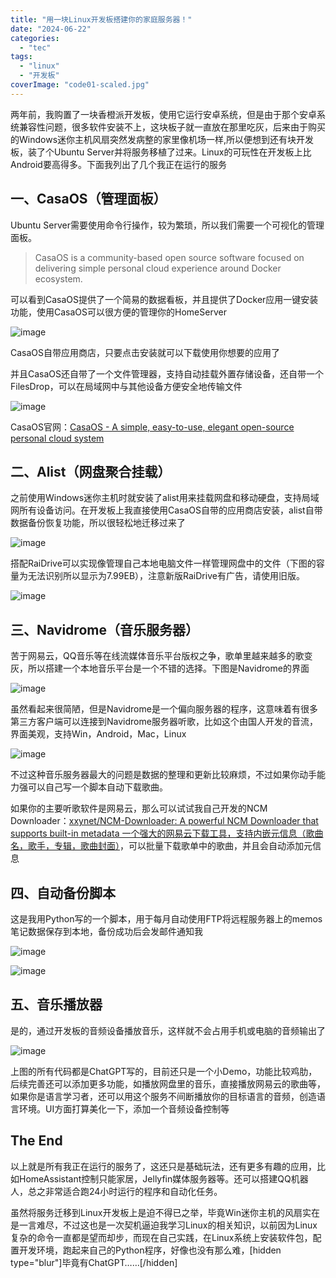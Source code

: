 ```yaml
---
title: "用一块Linux开发板搭建你的家庭服务器！"
date: "2024-06-22"
categories: 
  - "tec"
tags: 
  - "linux"
  - "开发板"
coverImage: "code01-scaled.jpg"
---
```


两年前，我购置了一块香橙派开发板，使用它运行安卓系统，但是由于那个安卓系统兼容性问题，很多软件安装不上，这块板子就一直放在那里吃灰，后来由于购买的Windows迷你主机风扇突然发病整的家里像机场一样,所以便想到还有块开发板，装了个Ubuntu Server并将服务移植了过来。Linux的可玩性在开发板上比Android要高得多。下面我列出了几个我正在运行的服务

## 一、CasaOS（管理面板）

Ubuntu Server需要使用命令行操作，较为繁琐，所以我们需要一个可视化的管理面板。

> CasaOS is a community-based open source software focused on delivering simple personal cloud experience around Docker ecosystem.

可以看到CasaOS提供了一个简易的数据看板，并且提供了Docker应用一键安装功能，使用CasaOS可以很方便的管理你的HomeServer

![image](https://raw.githubusercontent.com/xxynet/blog/main/images/images/image-1024x564.png)

CasaOS自带应用商店，只要点击安装就可以下载使用你想要的应用了

并且CasaOS还自带了一个文件管理器，支持自动挂载外置存储设备，还自带一个FilesDrop，可以在局域网中与其他设备方便安全地传输文件

![image](https://raw.githubusercontent.com/xxynet/blog/main/images/images/image-1-1024x561.png)

CasaOS官网：[CasaOS - A simple, easy-to-use, elegant open-source personal cloud system](https://casaos.io/)

## 二、Alist（网盘聚合挂载）

之前使用Windows迷你主机时就安装了alist用来挂载网盘和移动硬盘，支持局域网所有设备访问。在开发板上我直接使用CasaOS自带的应用商店安装，alist自带数据备份恢复功能，所以很轻松地迁移过来了

![image](https://raw.githubusercontent.com/xxynet/blog/main/images/images/image-2-1024x565.png)

搭配RaiDrive可以实现像管理自己本地电脑文件一样管理网盘中的文件（下图的容量为无法识别所以显示为7.99EB），注意新版RaiDrive有广告，请使用旧版。

![image](https://raw.githubusercontent.com/xxynet/blog/main/images/images/image-4.png)

## 三、Navidrome（音乐服务器）

苦于网易云，QQ音乐等在线流媒体音乐平台版权之争，歌单里越来越多的歌变灰，所以搭建一个本地音乐平台是一个不错的选择。下图是Navidrome的界面

![image](https://raw.githubusercontent.com/xxynet/blog/main/images/images/image-6-1024x561.png)

虽然看起来很简陋，但是Navidrome是一个偏向服务器的程序，这意味着有很多第三方客户端可以连接到Navidrome服务器听歌，比如这个由国人开发的音流，界面美观，支持Win，Android，Mac，Linux

![image](https://raw.githubusercontent.com/xxynet/blog/main/images/images/image-7-1024x615.png)

不过这种音乐服务器最大的问题是数据的整理和更新比较麻烦，不过如果你动手能力强可以自己写一个脚本自动下载歌曲。

如果你的主要听歌软件是网易云，那么可以试试我自己开发的NCM Downloader：[xxynet/NCM-Downloader: A powerful NCM Downloader that supports built-in metadata 一个强大的网易云下载工具，支持内嵌元信息（歌曲名，歌手，专辑，歌曲封面）](https://github.com/xxynet/NCM-Downloader)，可以批量下载歌单中的歌曲，并且会自动添加元信息

## 四、自动备份脚本

这是我用Python写的一个脚本，用于每月自动使用FTP将远程服务器上的memos笔记数据保存到本地，备份成功后会发邮件通知我

![image](https://raw.githubusercontent.com/xxynet/blog/main/images/images/image-8.png)

![image](https://raw.githubusercontent.com/xxynet/blog/main/images/images/image-9-1024x392.png)

## 五、音乐播放器

是的，通过开发板的音频设备播放音乐，这样就不会占用手机或电脑的音频输出了

![image](https://raw.githubusercontent.com/xxynet/blog/main/images/images/image-10-1024x317.png)

上图的所有代码都是ChatGPT写的，目前还只是一个小Demo，功能比较鸡肋，后续完善还可以添加更多功能，如播放网盘里的音乐，直接播放网易云的歌曲等，如果你是语言学习者，还可以用这个服务不间断播放你的目标语言的音频，创造语言环境。UI方面打算美化一下，添加一个音频设备控制等

## The End

以上就是所有我正在运行的服务了，这还只是基础玩法，还有更多有趣的应用，比如HomeAssistant控制只能家居，Jellyfin媒体服务器等。还可以搭建QQ机器人，总之非常适合跑24小时运行的程序和自动化任务。

虽然将服务迁移到Linux开发板上是迫不得已之举，毕竟Win迷你主机的风扇实在是一言难尽，不过这也是一次契机逼迫我学习Linux的相关知识，以前因为Linux复杂的命令一直都是望而却步，而现在自己实践，在Linux系统上安装软件包，配置开发环境，跑起来自己的Python程序，好像也没有那么难，\[hidden type="blur"\]毕竟有ChatGPT……\[/hidden\]
